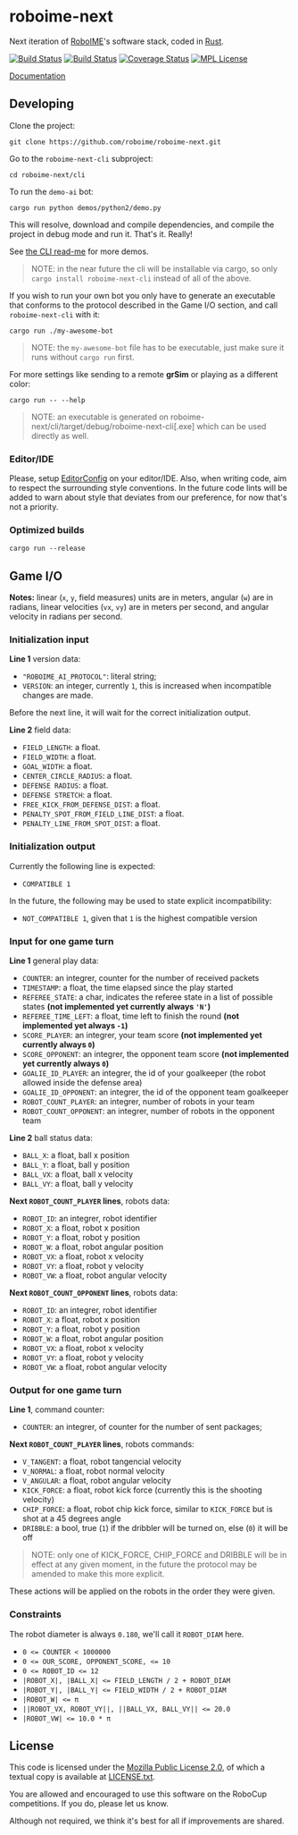 roboime-next
============

Next iteration of [RoboIME][roboime]'s software stack, coded in [Rust][rust].

[![Build Status](https://travis-ci.org/roboime/roboime-next.svg?branch=master)](https://travis-ci.org/roboime/roboime-next)
[![Build Status](https://ci.appveyor.com/api/projects/status/ukyaep1cl4r4v3al?svg=true)](https://ci.appveyor.com/project/jansegre/roboime-next)
[![Coverage Status](https://coveralls.io/repos/github/roboime/roboime-next/badge.svg?branch=master)](https://coveralls.io/github/roboime/roboime-next?branch=master)
[![MPL License](https://img.shields.io/badge/license-MPL--2.0-blue.svg)][mpl2]

[Documentation][docs]


Developing
----------

Clone the project:

    git clone https://github.com/roboime/roboime-next.git

Go to the `roboime-next-cli` subproject:

    cd roboime-next/cli

To run the `demo-ai` bot:

    cargo run python demos/python2/demo.py

This will resolve, download and compile dependencies, and compile the project in debug mode and run it. That's it. Really!

See [the CLI read-me](cli/README.md) for more demos.

> NOTE: in the near future the cli will be installable via cargo, so only `cargo install roboime-next-cli` instead of all of the above.

If you wish to run your own bot you only have to generate an executable that conforms to the protocol described in the Game I/O section,
and call `roboime-next-cli` with it:

    cargo run ./my-awesome-bot

> NOTE: the `my-awesome-bot` file has to be executable, just make sure it runs without `cargo run` first.

For more settings like sending to a remote __grSim__ or playing as a different color:

    cargo run -- --help

> NOTE: an executable is generated on roboime-next/cli/target/debug/roboime-next-cli[.exe] which can be used directly as well.

### Editor/IDE

Please, setup [EditorConfig](http://editorconfig.org/) on your editor/IDE. Also, when writing code, aim to respect the surrounding style
conventions.  In the future code lints will be added to warn about style that deviates from our preference, for now that's not a priority.

### Optimized builds

    cargo run --release


Game I/O
--------

__Notes:__ linear (`x`, `y`, field measures) units are in meters, angular (`w`) are in radians, linear velocities (`vx`, `vy`) are in
meters per second, and angular velocity in radians per second.

### Initialization input

__Line 1__ version data:

- `"ROBOIME_AI_PROTOCOL"`: literal string;
- `VERSION`: an integer, currently `1`, this is increased when incompatible changes are made.

Before the next line, it will wait for the correct initialization output.

__Line 2__ field data:

- `FIELD_LENGTH`: a float.
- `FIELD_WIDTH`: a float.
- `GOAL_WIDTH`: a float.
- `CENTER_CIRCLE_RADIUS`: a float.
- `DEFENSE RADIUS`: a float.
- `DEFENSE STRETCH`: a float.
- `FREE_KICK_FROM_DEFENSE_DIST`: a float.
- `PENALTY_SPOT_FROM_FIELD_LINE_DIST`: a float.
- `PENALTY_LINE_FROM_SPOT_DIST`: a float.

### Initialization output

Currently the following line is expected:

- `COMPATIBLE 1`

In the future, the following may be used to state explicit incompatibility:

- `NOT_COMPATIBLE 1`, given that `1` is the highest compatible version

### Input for one game turn

__Line 1__ general play data:

- `COUNTER`: an integrer, counter for the number of received packets
- `TIMESTAMP`: a float, the time elapsed since the play started
- `REFEREE_STATE`: a char, indicates the referee state in a list of possible states __(not implemented yet currently always `'N'`)__
- `REFEREE_TIME_LEFT`: a float, time left to finish the round __(not implemented yet always `-1`)__
- `SCORE_PLAYER`: an integrer, your team score __(not implemented yet currently always `0`)__
- `SCORE_OPPONENT`: an integrer, the opponent team score __(not implemented yet currently always `0`)__
- `GOALIE_ID_PLAYER`: an integrer, the id of your goalkeeper (the robot allowed inside the defense area)
- `GOALIE_ID_OPPONENT`: an integrer, the id of the opponent team goalkeeper
- `ROBOT_COUNT_PLAYER`: an integrer, number of robots in your team
- `ROBOT_COUNT_OPPONENT`: an integrer, number of robots in the opponent team

__Line 2__ ball status data:

- `BALL_X`: a float, ball x position
- `BALL_Y`: a float, ball y position
- `BALL_VX`: a float, ball x velocity
- `BALL_VY`: a float, ball y velocity

__Next `ROBOT_COUNT_PLAYER` lines__, robots data:

- `ROBOT_ID`: an integrer, robot identifier
- `ROBOT_X`: a float, robot x position
- `ROBOT_Y`: a float, robot y position
- `ROBOT_W`: a float, robot angular position
- `ROBOT_VX`: a float, robot x velocity
- `ROBOT_VY`: a float, robot y velocity
- `ROBOT_VW`: a float, robot angular velocity

__Next `ROBOT_COUNT_OPPONENT` lines__, robots data:

- `ROBOT_ID`: an integrer, robot identifier
- `ROBOT_X`: a float, robot x position
- `ROBOT_Y`: a float, robot y position
- `ROBOT_W`: a float, robot angular position
- `ROBOT_VX`: a float, robot x velocity
- `ROBOT_VY`: a float, robot y velocity
- `ROBOT_VW`: a float, robot angular velocity

### Output for one game turn

__Line 1__, command counter:

- `COUNTER`: an integrer, of counter for the number of sent packages;

__Next `ROBOT_COUNT_PLAYER` lines__, robots commands:

- `V_TANGENT`: a float, robot tangencial velocity
- `V_NORMAL`: a float, robot normal velocity
- `V_ANGULAR`: a float, robot angular velocity
- `KICK_FORCE`: a float, robot kick force (currently this is the shooting velocity)
- `CHIP_FORCE`: a float, robot chip kick force, similar to `KICK_FORCE` but is shot at a 45 degrees angle
- `DRIBBLE`: a bool, true (`1`) if the dribbler will be turned on, else (`0`) it will be off

> NOTE: only one of KICK_FORCE, CHIP_FORCE and DRIBBLE will be in effect at any given moment, in the future
> the protocol may be amended to make this more explicit.

These actions will be applied on the robots in the order they were given.

### Constraints

The robot diameter is always `0.180`, we'll call it `ROBOT_DIAM` here.

- `0 <= COUNTER < 1000000`
- `0 <= OUR_SCORE, OPPONENT_SCORE, <= 10`
- `0 <= ROBOT_ID <= 12`
- `|ROBOT_X|, |BALL_X| <= FIELD_LENGTH / 2 + ROBOT_DIAM`
- `|ROBOT_Y|, |BALL_Y| <= FIELD_WIDTH / 2 + ROBOT_DIAM`
- `|ROBOT_W| <= π`
- `||ROBOT_VX, ROBOT_VY||, ||BALL_VX, BALL_VY|| <= 20.0`
- `|ROBOT_VW| <= 10.0 * π`


License
-------

This code is licensed under the [Mozilla Public License 2.0][mpl2], of which a textual copy is available at [LICENSE.txt](LICENSE.txt).

You are allowed and encouraged to use this software on the RoboCup competitions.  If you do, please let us know.

Although not required, we think it's best for all if improvements are shared.


[roboime]: http://www.roboime.com/
[rust]: https://www.rust-lang.org/
[mpl2]: https://www.mozilla.org/MPL/2.0/
[docs]: http://www.roboime.com/roboime-next/
